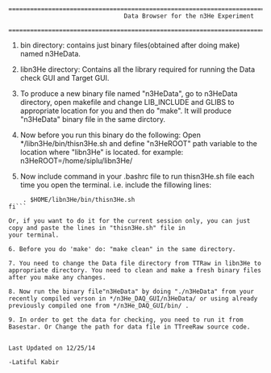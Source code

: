       ======================================================================================================
                                    Data Browser for the n3He Experiment
      ======================================================================================================
1. bin directory: contains just binary files(obtained after doing make) named n3HeData.

2. libn3He directory: Contains all the library required for running the Data check GUI and Target GUI.

3. To produce a new binary file named "n3HeData", go to n3HeData directory, open makefile and change LIB_INCLUDE and GLIBS to
appropriate location for you and then do "make". It will produce "n3HeData" binary file in the same dirctory. 

4. Now before you run this binary do the following:
Open */libn3He/bin/thisn3He.sh and define "n3HeROOT" path variable to the location where "libn3He" is located.
for example: n3HeROOT=/home/siplu/libn3He/

5. Now include command in your .bashrc file to run thisn3He.sh file each time you open the terminal. i.e. include the fillowing lines:
```if [ -f $HOME/libn3He/bin/thisn3He.sh ]; then
	. $HOME/libn3He/bin/thisn3He.sh
fi```

Or, if you want to do it for the current session only, you can just copy and paste the lines in "thisn3He.sh" file in 
your terminal.

6. Before you do 'make' do: "make clean" in the same directory. 

7. You need to change the Data file directory from TTRaw in libn3He to appropriate directory. You need to clean and make a fresh binary files after you make any changes.

8. Now run the binary file"n3HeData" by doing "./n3HeData" from your recently compiled verson in */n3He_DAQ_GUI/n3HeData/ or using already previously compiled one from */n3He_DAQ_GUI/bin/ .

9. In order to get the data for checking, you need to run it from Basestar. Or Change the path for data file in TTreeRaw source code.

                                                                                  Last Updated on 12/25/14
                                                                                 -Latiful Kabir
